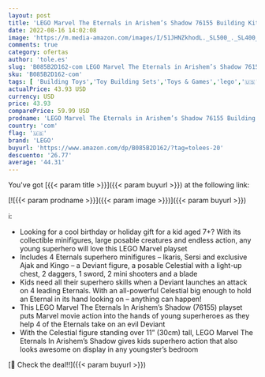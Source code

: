 ```yaml
---
layout: post
title: 'LEGO Marvel The Eternals in Arishem’s Shadow 76155 Building Kit'
date: 2022-08-16 14:02:08
image: 'https://m.media-amazon.com/images/I/51JHNZkhodL._SL500_._SL400_.jpg'
comments: true
category: ofertas
author: 'tole.es'
slug: 'B085B2D162-com LEGO Marvel The Eternals in Arishem’s Shadow 76155...'
sku: 'B085B2D162-com'
tags: [ 'Building Toys','Toy Building Sets','Toys & Games','lego','🇺🇸', ]
actualPrice: 43.93 USD
currency: USD
price: 43.93
comparePrice: 59.99 USD
prodname: 'LEGO Marvel The Eternals in Arishem’s Shadow 76155 Building Kit'
country: 'com'
flag: '🇺🇸'
brand: 'LEGO'
buyurl: 'https://www.amazon.com/dp/B085B2D162/?tag=tolees-20'
descuento: '26.77'
average: '44.31'
---
```


You've got [{{< param title >}}]({{< param buyurl >}}) at the following link:

[![{{< param prodname >}}]({{< param image >}})]({{< param buyurl >}})

ℹ️:

- Looking for a cool birthday or holiday gift for a kid aged 7+? With its collectible minifigures, large posable creatures and endless action, any young superhero will love this LEGO Marvel playset
- Includes 4 Eternals superhero minifigures – Ikaris, Sersi and exclusive Ajak and Kingo – a Deviant figure, a posable Celestial with a light-up chest, 2 daggers, 1 sword, 2 mini shooters and a blade
- Kids need all their superhero skills when a Deviant launches an attack on 4 leading Eternals. With an all-powerful Celestial big enough to hold an Eternal in its hand looking on – anything can happen!
- This LEGO Marvel The Eternals In Arishem’s Shadow (76155) playset puts Marvel movie action into the hands of young superheroes as they help 4 of the Eternals take on an evil Deviant
- With the Celestial figure standing over 11” (30cm) tall, LEGO Marvel The Eternals In Arishem’s Shadow gives kids superhero action that also looks awesome on display in any youngster’s bedroom

[🛒 Check the deal!!]({{< param buyurl >}})
